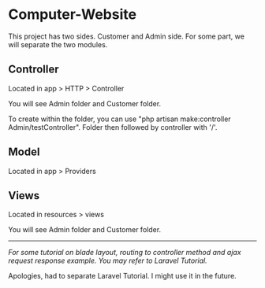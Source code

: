 # Computer-Website

This project has two sides. Customer and Admin side. For some part, we will separate the two modules.

## Controller

Located in app > HTTP > Controller

You will see Admin folder and Customer folder.


To create within the folder, you can use "php artisan make:controller Admin/testController". Folder then followed by controller with '/'.

## Model

Located in app > Providers

## Views

Located in resources > views

You will see Admin folder and Customer folder.

---
*For some tutorial on blade layout, routing to controller method and ajax request response example. You may refer to Laravel Tutorial.*

Apologies, had to separate Laravel Tutorial. I might use it in the future.
